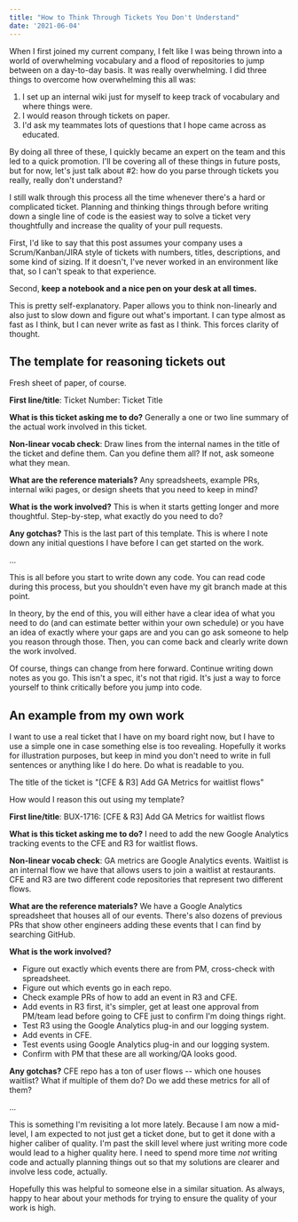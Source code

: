```yaml
---
title: "How to Think Through Tickets You Don't Understand"
date: '2021-06-04'
---
```


When I first joined my current company, I felt like I was being thrown into a world of overwhelming vocabulary and a flood of repositories to jump between on a day-to-day basis. It was really overwhelming. I did three things to overcome how overwhelming this all was:

1) I set up an internal wiki just for myself to keep track of vocabulary and where things were.
2) I would reason through tickets on paper.
3) I'd ask my teammates lots of questions that I hope came across as educated.

By doing all three of these, I quickly became an expert on the team and this led to a quick promotion. I'll be covering all of these things in future posts, but for now, let's just talk about #2: how do you parse through tickets you really, really don't understand?

I still walk through this process all the time whenever there's a hard or complicated ticket. Planning and thinking things through before writing down a single line of code is the easiest way to solve a ticket very thoughtfully and increase the quality of your pull requests.

First, I'd like to say that this post assumes your company uses a Scrum/Kanban/JIRA style of tickets with numbers, titles, descriptions, and some kind of sizing. If it doesn't, I've never worked in an environment like that, so I can't speak to that experience.

Second, **keep a notebook and a nice pen on your desk at all times.**

This is pretty self-explanatory. Paper allows you to think non-linearly and also just to slow down and figure out what's important. I can type almost as fast as I think, but I can never write as fast as I think. This forces clarity of thought.

## The template for reasoning tickets out

Fresh sheet of paper, of course.

**First line/title**: Ticket Number: Ticket Title

**What is this ticket asking me to do?** Generally a one or two line summary of the actual work involved in this ticket.

**Non-linear vocab check**: Draw lines from the internal names in the title of the ticket and define them. Can you define them all? If not, ask someone what they mean.

**What are the reference materials?** Any spreadsheets, example PRs, internal wiki pages, or design sheets that you need to keep in mind?

**What is the work involved?** This is when it starts getting longer and more thoughtful. Step-by-step, what exactly do you need to do?

**Any gotchas?** This is the last part of this template. This is where I note down any initial questions I have before I can get started on the work.

...

This is all before you start to write down any code. You can read code during this process, but you shouldn't even have my git branch made at this point. 

In theory, by the end of this, you will either have a clear idea of what you need to do (and can estimate better within your own schedule) or you have an idea of exactly where your gaps are and you can go ask someone to help you reason through those. Then, you can come back and clearly write down the work involved.

Of course, things can change from here forward. Continue writing down notes as you go. This isn't a spec, it's not that rigid. It's just a way to force yourself to think critically before you jump into code.

## An example from my own work

I want to use a real ticket that I have on my board right now, but I have to use a simple one in case something else is too revealing. Hopefully it works for illustration purposes, but keep in mind you don't need to write in full sentences or anything like I do here. Do what is readable to you.

The title of the ticket is "[CFE & R3] Add GA Metrics for waitlist flows"

How would I reason this out using my template?

**First line/title**: BUX-1716: [CFE & R3] Add GA Metrics for waitlist flows

**What is this ticket asking me to do?** I need to add the new Google Analytics tracking events to the CFE and R3 for waitlist flows.

**Non-linear vocab check**: GA metrics are Google Analytics events. Waitlist is an internal flow we have that allows users to join a waitlist at restaurants. CFE and R3 are two different code repositories that represent two different flows.

**What are the reference materials?** We have a Google Analytics spreadsheet that houses all of our events. There's also dozens of previous PRs that show other engineers adding these events that I can find by searching GitHub.

**What is the work involved?** 

* Figure out exactly which events there are from PM, cross-check with spreadsheet.
* Figure out which events go in each repo.
* Check example PRs of how to add an event in R3 and CFE.
* Add events in R3 first, it's simpler, get at least one approval from PM/team lead before going to CFE just to confirm I'm doing things right.
* Test R3 using the Google Analytics plug-in and our logging system.
* Add events in CFE.
* Test events using Google Analytics plug-in and our logging system.
* Confirm with PM that these are all working/QA looks good. 

**Any gotchas?** CFE repo has a ton of user flows -- which one houses waitlist? What if multiple of them do? Do we add these metrics for all of them?

...

This is something I'm revisiting a lot more lately. Because I am now a mid-level, I am expected to not just get a ticket done, but to get it done with a higher caliber of quality. I'm past the skill level where just writing more code would lead to a higher quality here. I need to spend more time _not_ writing code and actually planning things out so that my solutions are clearer and involve less code, actually.

Hopefully this was helpful to someone else in a similar situation. As always, happy to hear about your methods for trying to ensure the quality of your work is high.